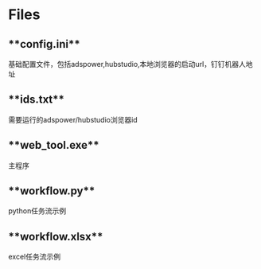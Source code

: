 # Files

<h2> **config.ini** </h2>
基础配置文件，包括adspower,hubstudio,本地浏览器的启动url，钉钉机器人地址

<h2> **ids.txt** </h2>     
需要运行的adspower/hubstudio浏览器id

<h2> **web_tool.exe** </h2>  
主程序

<h2> **workflow.py** </h2> 
python任务流示例

<h2>**workflow.xlsx**</h2> 
excel任务流示例
